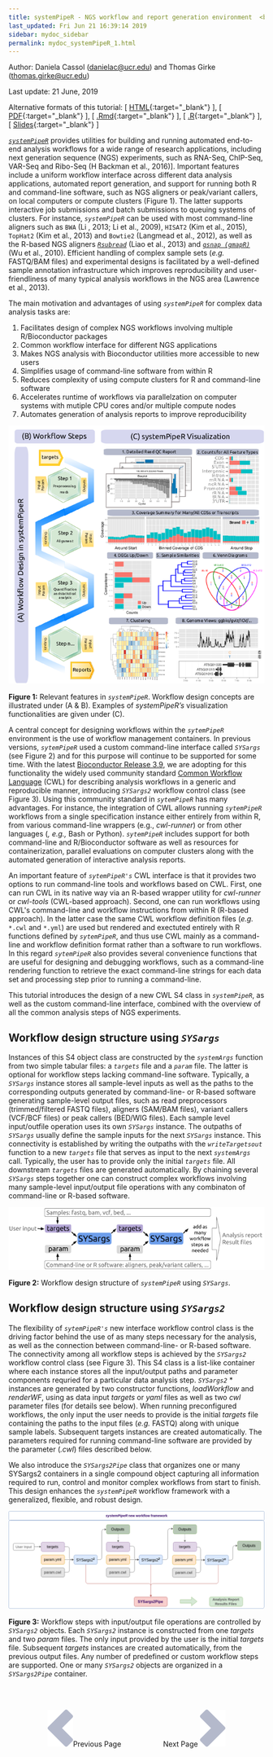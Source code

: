 ```yaml
---
title: systemPipeR - NGS workflow and report generation environment  <br> <br> 1. Introduction
last_updated: Fri Jun 21 16:39:14 2019
sidebar: mydoc_sidebar
permalink: mydoc_systemPipeR_1.html
---
```

Author: Daniela Cassol (danielac@ucr.edu) and Thomas Girke (thomas.girke@ucr.edu)

Last update: 21 June, 2019 

Alternative formats of this tutorial:
[ [HTML](http://girke.bioinformatics.ucr.edu/systemPipeR/pages/mydoc/systemPipeR.html){:target="_blank"} ],
[ [PDF](http://girke.bioinformatics.ucr.edu/systemPipeR/pages/mydoc/systemPipeR.pdf){:target="_blank"} ],
[ [.Rmd](https://raw.githubusercontent.com/tgirke/systemPipeR/gh-pages/_vignettes/10_Rworkflows/systemPipeR.Rmd){:target="_blank"} ],
[ [.R](https://raw.githubusercontent.com/tgirke/systemPipeR/gh-pages/_vignettes/10_Rworkflows/systemPipeR.R){:target="_blank"} ],
[ [Slides](https://docs.google.com/presentation/d/175aup31LvnbIJUAvEEoSkpGsKgtBJ2RpQYd0Gs23dLo/embed?start=false&loop=false&delayms=60000){:target="_blank"} ] 


[_`systemPipeR`_](http://www.bioconductor.org/packages/devel/bioc/html/systemPipeR.html) provides utilities for building and running automated end-to-end analysis workflows for a wide range of research applications, including next generation sequence (NGS) experiments, such as RNA-Seq, ChIP-Seq, VAR-Seq and Ribo-Seq (H Backman et al., 2016)]. Important features include a uniform workflow interface across different data analysis applications, automated report generation, and support for running both R and command-line software, such as NGS aligners or peak/variant callers, on local computers or compute clusters (Figure 1). The latter supports interactive job submissions and batch submissions to queuing systems of clusters. For instance, _`systemPipeR`_ can be used with most command-line aligners such as `BWA` (Li , 2013; Li et al., 2009), `HISAT2` (Kim et al., 2015), `TopHat2` (Kim et al., 2013) and `Bowtie2` (Langmead et al., 2012), as well as the R-based NGS aligners [_`Rsubread`_](http://www.bioconductor.org/packages/devel/bioc/html/Rsubread.html) (Liao et al., 2013) and [_`gsnap (gmapR)`_](http://www.bioconductor.org/packages/devel/bioc/html/gmapR.html) (Wu et al., 2010). Efficient handling of complex sample sets (_e.g._ FASTQ/BAM files) and experimental designs is facilitated by a well-defined sample annotation infrastructure which improves reproducibility and user-friendliness of many typical analysis workflows in the NGS area (Lawrence et al., 2013). 

The main motivation and advantages of using _`systemPipeR`_ for complex data analysis tasks are:

1. Facilitates design of complex NGS workflows involving multiple R/Bioconductor packages
2. Common workflow interface for different NGS applications
3. Makes NGS analysis with Bioconductor utilities more accessible to new users
4. Simplifies usage of command-line software from within R
5. Reduces complexity of using compute clusters for R and command-line software
6. Accelerates runtime of workflows via parallelzation on computer systems with mutiple CPU cores and/or multiple compute nodes
6. Automates generation of analysis reports to improve reproducibility

<center><img src="./pages/mydoc/systemPipeR_files/utilities.png"></center>

**Figure 1:** Relevant features in _`systemPipeR`_.
Workflow design concepts are illustrated under (A & B). Examples of
*systemPipeR’s* visualization functionalities are given under (C). 

A central concept for designing workflows within the _`sytemPipeR`_ environment 
is the use of workflow management containers. In previous versions, _`sytemPipeR`_ 
used a custom command-line interface called _`SYSargs`_ (see Figure 2) and for 
this purpose will continue to be supported for some time. With the latest [Bioconductor Release 3.9](http://www.bioconductor.org/packages/release/bioc/html/systemPipeR.html), 
we are adopting for this functionality the widely used community standard 
[Common Workflow Language](https://www.commonwl.org/) (CWL) for describing 
analysis workflows in a generic and reproducible manner, introducing _`SYSargs2`_
workflow control class (see Figure 3). Using this community standard in _`sytemPipeR`_
has many advantages. For instance, the integration of CWL allows running _`sytemPipeR`_
workflows from a single specification instance either entirely from within R, from various command-line
wrappers (e.g., *cwl-runner*) or from other languages (*, e.g.,* Bash or Python).
_`sytemPipeR`_ includes support for both command-line and R/Bioconductor software 
as well as resources for containerization, parallel evaluations on computer clusters 
along with the automated generation of interactive analysis reports.

An important feature of _`sytemPipeR's`_ CWL interface is that it provides two
options to run command-line tools and workflows based on CWL. First, one can
run CWL in its native way via an R-based wrapper utility for *cwl-runner* or
*cwl-tools* (CWL-based approach). Second, one can run workflows using CWL's
command-line and workflow instructions from within R (R-based approach). In the
latter case the same CWL workflow definition files (*e.g.* `*.cwl` and `*.yml`)
are used but rendered and exectuted entirely with R functions defined by
_`sytemPipeR`_, and thus use CWL mainly as a command-line and workflow
definition format rather than a software to run workflows. In this regard
_`sytemPipeR`_ also provides several convenience functions that are useful for
designing and debugging workflows, such as a command-line rendering function to
retrieve the exact command-line strings for each data set and processing step
prior to running a command-line.

This tutorial introduces the design of a new CWL S4 class in _`systemPipeR`_, 
as well as the custom command-line interface, combined with the overview of all
the common analysis steps of NGS experiments.


## Workflow design structure using _`SYSargs`_ 

Instances of this S4 object class are constructed by the _`systemArgs`_ function from two simple tabular files: a _`targets`_ file and a _`param`_ file. The latter is optional for workflow steps lacking command-line software. Typically, a _`SYSargs`_ instance stores all sample-level inputs as well as the paths to the corresponding outputs generated by command-line- or R-based software generating sample-level output files, such as read preprocessors (trimmed/filtered FASTQ files), aligners (SAM/BAM files), variant callers (VCF/BCF files) or peak callers (BED/WIG files). Each sample level input/outfile operation uses its own _`SYSargs`_ instance. The outpaths of _`SYSargs`_ usually define the sample inputs for the next _`SYSargs`_ instance. This connectivity is established by writing the outpaths with the _`writeTargetsout`_ function to a new _`targets`_ file that serves as input to the next _`systemArgs`_ call. Typically, the user has to provide only the initial _`targets`_ file. All downstream _`targets`_ files are generated automatically. By chaining several _`SYSargs`_ steps together one can construct complex workflows involving many sample-level input/output file operations with any combinaton of command-line or R-based software. 


<center><img src="./pages/mydoc/systemPipeR_files/SystemPipeR_Workflow.png"></center>

**Figure 2:** Workflow design structure of _`systemPipeR`_ using _`SYSargs`_. 

## Workflow design structure using _`SYSargs2`_ 

The flexibility of _`sytemPipeR's`_ new interface workflow control class is the driving factor behind 
the use of as many steps necessary for the analysis, as well as the connection 
between command-line- or R-based software. The connectivity among all
workflow steps is achieved by the _`SYSargs2`_ workflow control class (see Figure 3).
This S4 class is a list-like container where each instance stores all the
input/output paths and parameter components requried for a particular data
analysis step. _`SYSargs2`_ * instances are generated by two constructor
functions, *loadWorkflow* and *renderWF*, using as data input *targets* or
*yaml* files as well as two *cwl* parameter files (for details see below). When
running preconfigured workflows, the only input the user needs to provide is
the initial *targets* file containing the paths to the input files (*e.g.*
FASTQ) along with unique sample labels. Subsequent targets instances are
created automatically. The parameters required for running command-line
software are provided by the parameter (*.cwl*) files described below. 

We also introduce the *`SYSargs2Pipe`* class that organizes one or many
SYSargs2 containers in a single compound object capturing all information
required to run, control and monitor complex workflows from start to finish. This
design enhances the *`systemPipeR`* workflow framework with a generalized,
flexible, and robust design.

<center><img src="./pages/mydoc/systemPipeR_files/SYSargs2.png"></center>

**Figure 3:** Workflow steps with input/output file operations are controlled by 
_`SYSargs2`_ objects. Each _`SYSargs2`_ instance is constructed from one *targets* 
and two *param* files. The only input provided by the user is the initial *targets* 
file. Subsequent *targets* instances are created automatically, from the previous 
output files. Any number of predefined or custom workflow steps are supported. One
or many _`SYSargs2`_ objects are organized in a *`SYSargs2Pipe`* container.

<br><br><center><a href="mydoc_systemPipeR_1.html"><img src="images/left_arrow.png" alt="Previous page."></a>Previous Page &nbsp; &nbsp; &nbsp; &nbsp; &nbsp; &nbsp; &nbsp; &nbsp; &nbsp; &nbsp; Next Page
<a href="mydoc_systemPipeR_2.html"><img src="images/right_arrow.png" alt="Next page."></a></center>
